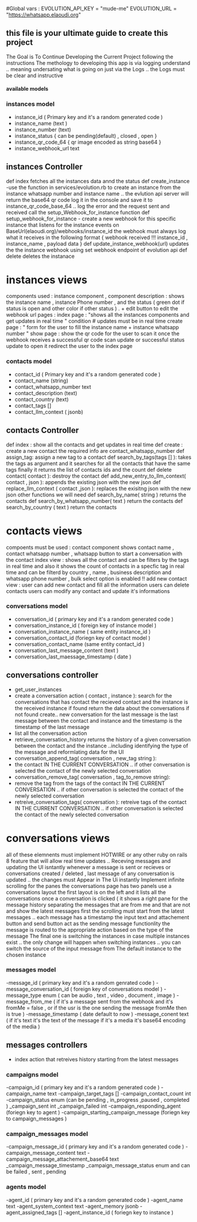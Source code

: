 #Global vars : 
EVOLUTION_API_KEY = "mude-me"
EVOLUTION_URL = "https://whatsapp.elaoudi.org"
## this file is your ultimate guide to create this project ## 
The Goal is To Continue Developing the Current Project following the instructions 
The methology to developing this app is via logging understand .. meaning undersating what is going on just via the Logs .. the Logs must be clear and instructive 

#### available models ####

### instances model ### 
- instance_id ( Primary key and it's a random generated code )
- instance_name (text )
- instance_number (text)
- instance_status { can be pending(default) , closed , open }
- instance_qr_code_64 { qr image encoded as string base64 }
- instance_webhook_url text
## instances Controller ## 
def index
   fetches all the instances data annd the status 
def create_instance 
   -use the function in services/evolution.rb to create an instance from the instance whatsapp number and instance name .. the evlution api server will return the base64 qr code log it in the console and save it to instance_qr_code_base_64 .. log the error and the request sent and received 
   call the setup_Webhook_for_instance function 
   def setup_webhook_for_instance
     - create a new webhook for this specific instance that listens for the instance events on BaseUrl(elaoudi.org)/webhooks/instance_id
     the webhook must always log what it receives in the following format { webhook received !!! instance_id , instance_name , payload data } 
def update_instance_webhook(url) 
    updates the the instance webhook using set webhook endpoint of evolution api 
def delete 
    deletes the instanace 
# instances views # 
components used : instance component , component description : shows the instance name , instance Phone number , and the status ( green dot if status is open and other color if other status ) . + edit button to edit the webhook url 
pages : 
  index page : "shows all the instances components and get updates in real time " condition # updates must be in real time 
  create page : " form for the user to fill the instance name + instance whatsapp number "
  show page : show the qr code for the user to scan it once the webhook receives a successful qr code scan update or successful status update to open it redirect the user to the index page 
### contacts model ###
- contact_id ( Primary key and it's a random generated code )
- contact_name (string)
- contact_whatsapp_number text 
- contact_description (text)
- contact_country (text)
- contact_tags [] 
- contact_llm_context ( jsonb)
## contacts Controller ## 
def index :
    show all the contacts and get updates in real time 
def create : 
     create a new contact the required info are contact_whatsapp_number 
def assign_tag: 
    assign a new tag to a contact 
def search_by_tags(tags [] ):
    takes the tags as argument and it searches for all the contacts that have the same tags 
    finally it returns 
    the list of contacts ids 
    and the count 
def delete contact( contact ):
    destroy the contact 
def add_new_entry_to_llm_context( contact , json ): 
   appends the existing json with the new json 
def replace_llm_context ( contact ,json ): 
   replaces the exisitng json with the new json 
other functions we will need 
def search_by_name( string ) 
    returns the contacts 
def search_by_whatsapp_number( text ) 
 return the contacts 
def search_by_country ( text ) 
 return the contacts 
# contacts views # 
compoents must be used : contact component shows contact name , contact whatsapp number , whatsapp  button to start a conversation with the contact 
index view : shows all the contact and can be filters by the tags in real time and also it shows the count of contacts in a specfic tag in real time and can be filterd by country , name , business description and whatsapp phone number , bulk select option is enabled !! 
add new contact  view : user can add  new contact and fill all the information
users can delete contacts
users can modify any contact and update it's informations
### conversations model ###
- conversation_id ( primary key and it's a random generated code )
- conversation_instance_id ( foreign key of instance model )
- conversation_instance_name ( same entity instance_id )
- conversation_contact_id (foriegn key of contact model )
- conversation_contact_name (same entity contact_id )
- conversation_last_message_content (text )
- conversation_last_maessage_timestamp ( date )
## conversations controller ## 
- get_user_instances
- create  a conversation action ( contact , instance ):
    search for the conversations that has contact the recieved contact and the instance is the received instance
    if found return the data about the conversations
    if not found create..  new conversation for the last message is the last message between the contact and instance and the timestamp is the timestamp of the last message 
- list all the conversation action
- retrieve_conversation_history returns the history   of a given conversation between the contact and the instance ..including identifying the type of the message and reformlating data for the UI
- conversation_append_tag( conversation , new_tag string ):
-    the contact IN THE CURRENT CONVERSATION .. if other conversation is selected the contact of the newly selected conversation
- conversation_remove_tag( conversation , tag_to_remove string):
-   remove the tag from the tags of  the contact IN THE CURRENT CONVERSATION .. if other conversation is selected the contact of the newly selected conversation
- retreive_conversation_tags( conversation ): retreive tags of the contact IN THE CURRENT CONVERSATION .. if other conversation is selected the contact of the newly selected conversation
# conversations views #
all of these elemnents must implement HOTWIRE or any other ruby on rails  8 feature that will allow real time updates .. Receving messages and updating the UI isntantly whenever a message is sent or recieves or conversations created / deleted , last message of any conversation is updated .. the changes must Appear in The Ui instantly 
Implement infinite scrolling for the panes 
the conversations page has two panels use a conversations layout
the first layout is on the left  and it lists all the conversations once a conversation is clicked ( it shows a right pane for the message history separating the messages that are from me and that are not and show the latest messages first the scrolling must start from the latest messages .. each message has a timestamp 
the input text and attachement button and send button act as the sending message functionlity the message is routed to the appropriate action based on the type of the message
The final one is switching the instances in case multiple instances exist .. the only change will happen when switching instances .. you can switch the source of the input message from The default instance to the chosen instance 
### messages model ### 
-message_id ( primary key and it's a random genrated code ) 
-message_conversation_id ( foreign key of conversations model ) 
-message_type enum ( can be audio , text , video , document , image ) 
-message_from_me ( if it's a message sent from the webhook and it's fromMe = false , or if the usr is the one sending the message fromMe then is true ) 
-message_timestamp ( date default to now ) 
-message_conent text ( if it's text it's the text of the message if it's a media it's base64 encoding of the media ) 
## messages controllers ## 
- index action that retreives history starting from the latest messages 
### campaigns model ### 
-campaign_id ( primary key and it's a random generated code ) 
-campaign_name text 
-campaign_target_tags [] 
-campaign_contact_count int
-campaign_status enum (can be pending , in_progress ,paused , completed ) 
_campaign_sent int 
_campaign_failed int 
-campaign_responding_agent (foriegn key to agent ) 
-campaign_starting_campaign_message (foriegn key to campaign_messages ) 
### campaign_messages model ### 
-campaign_message_id ( primary key and it's a random generated code ) 
-campaign_message_content text
-campaign_message_attachement_base64 text
_campaign_message_timestamp 
_campaign_message_status enum and can be failed , sent , pending 
### agents model ###
-agent_id ( primary key and it's a random generated code )
-agent_name text
-agent_system_context text
-agent_memory jsonb
-agent_assigned_tags [] 
-agent_instance_id ( foriegn key to instance ) 

